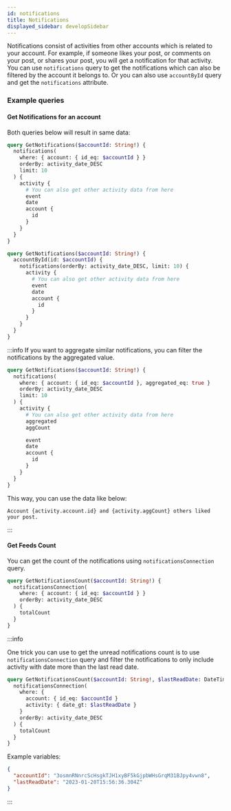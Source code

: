 ```yaml
---
id: notifications
title: Notifications
displayed_sidebar: developSidebar
---
```


Notifications consist of activities from other accounts which is related to your account. For example, if someone likes your post, or comments on your post, or shares your post, you will get a notification for that activity. You can use `notifications` query to get the notifications which can also be filtered by the account it belongs to. Or you can also use `accountById` query and get the `notifications` attribute.

### Example queries

#### Get Notifications for an account

Both queries below will result in same data:

```graphql
query GetNotifications($accountId: String!) {
  notifications(
    where: { account: { id_eq: $accountId } }
    orderBy: activity_date_DESC
    limit: 10
  ) {
    activity {
      # You can also get other activity data from here
      event
      date
      account {
        id
      }
    }
  }
}
```

```graphql
query GetNotifications($accountId: String!) {
  accountById(id: $accountId) {
    notifications(orderBy: activity_date_DESC, limit: 10) {
      activity {
        # You can also get other activity data from here
        event
        date
        account {
          id
        }
      }
    }
  }
}
```

:::info
If you want to aggregate similar notifications, you can filter the notifications by the aggregated value.

```graphql
query GetNotifications($accountId: String!) {
  notifications(
    where: { account: { id_eq: $accountId }, aggregated_eq: true }
    orderBy: activity_date_DESC
    limit: 10
  ) {
    activity {
      # You can also get other activity data from here
      aggregated
      aggCount

      event
      date
      account {
        id
      }
    }
  }
}
```

This way, you can use the data like below:

```
Account {activity.account.id} and {activity.aggCount} others liked your post.
```

:::

#### Get Feeds Count

You can get the count of the notifications using `notificationsConnection` query.

```graphql
query GetNotificationsCount($accountId: String!) {
  notificationsConnection(
    where: { account: { id_eq: $accountId } }
    orderBy: activity_date_DESC
  ) {
    totalCount
  }
}
```

:::info

One trick you can use to get the unread notifications count is to use `notificationsConnection` query and filter the notifications to only include activity with date more than the last read date.

```graphql
query GetNotificationsCount($accountId: String!, $lastReadDate: DateTime!) {
  notificationsConnection(
    where: {
      account: { id_eq: $accountId }
      activity: { date_gt: $lastReadDate }
    }
    orderBy: activity_date_DESC
  ) {
    totalCount
  }
}
```

Example variables:

```json
{
  "accountId": "3osmnRNnrcScHsgkTJH1xyBF5kGjpbWHsGrqM31BJpy4vwn8",
  "lastReadDate": "2023-01-20T15:56:36.304Z"
}
```

:::
